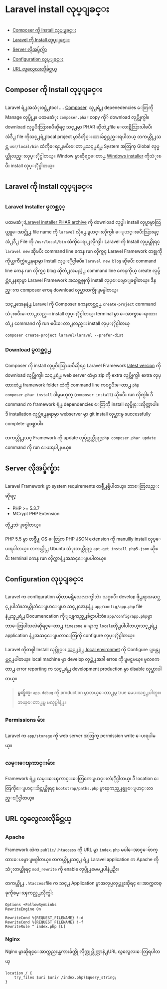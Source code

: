 # Laravel install လုပ္ျခင္း

- [Composer ကို Install လုပ္ျခင္း](#install-composer)
- [Laravel ကို Install လုပ္ျခင္း](#install-laravel)
- [Server လိုအပ္ခ်က္မ်ာ](#server-requirements)
- [Configuration လုပ္ျခင္း](#configuration)
- [URL လွလွေလးလိုခ်င္တယ္](#pretty-urls)

<a name="install-composer"></a>
## Composer ကို Install လုပ္ျခင္း

Laravel ရဲ႕အသံုးဝင္တဲ႕tool .... [Composer](http://getcomposer.org), သူ႕ရဲ႕ depenedencies ေတြကို Manage လုပ္ဖို႕။ ပထမဆံုး `composer.phar` copy ကိုိ download လုပ္လိုက္ပါ။ download လုပ္ၿပီးသြားၿပီဆိုရင္ သင္႕မွာ PHAR ဆိုတဲ႕file ေလးရွိသြားပါၿပီ၊ အဲဒီ႕ file ကိုသင္႕ရဲ႕local project မွာဒီတိုင္းထားခ်င္ရင္လည္းရပါတယ္ တကယ္လို႕သင္က `usr/local/bin` ထဲကိုေရႊ႕ၿပီးေတာ႕သင္႕ရဲ႕  System အတြက္ Global လုပ္မယ္ဆိုလည္းလုပ္ႏိုင္ပါတယ္။ Window မွာဆိုရင္ေတာ႕ [Windows installer](https://getcomposer.org/Composer-Setup.exe) ကိုသံုးၿပီး install လုပ္ႏိုင္ပါတယ္။

<a name="install-laravel"></a>
## Laravel ကို Install လုပ္ျခင္း

### Laravel Installer မွတစ္ဆင့္

ပထမဆံုး[Laravel installer PHAR archive](http://laravel.com/laravel.phar) ကို  download လုပ္ပါ၊ install လုပ္ရာမွာလြယ္ကူေအာင္လို႕ file name ကို `laravel` လို႕ေျပာင္းလိုက္ပါ၊ ေျပာင္းၿပီးသြားရင္အဲ႕ဒီ႕ File ကို  `/usr/local/bin` ထဲကိုေရႊ႕လိုက္ပါ။ Laravel ကို Install လုပ္မယ္ဆိုရင္ `laravel new` ဆိုၿပီး command line ကေန run လိုက္ရင္ Laravel Framework တစ္ခုကိုကိုယ္ႀကိဳက္တဲ႕ေနရာမွာ Install လုပ္ႏိုင္ပါၿပီ။ `laravel new blog` ဆိုၿပီး command line ကေန run လိုက္ရင္ blog ဆိုတဲ႕အမည္နဲ႕ command line ကေနကိုယ္ create လုပ္ခ်င္တဲ႕ေနရာမွာ Laravel Framework အသစ္တစ္ခုကို install လုပ္ေပးမွာျဖစ္ပါတယ္။ ဒီနည္းက composer ကေန download လုပ္တာထက္ပိုျမန္ပါတယ္။

သင္႕အေနနဲ႕ Laravel ကို Composer ကေနတစ္ဆင္႕ `create-project`  command သံုးၿပီးေတာ႕လည္း install လုပ္ႏိုင္ပါတယ္၊ terminal မွာ ေအာက္မွာေရးထားတဲ႕ command ကို run ၿပီးေတာ႕လည္း install လုပ္ႏိုင္ပါတယ္

	composer create-project laravel/laravel --prefer-dist

### Download မွတစ္ဆင္႕

Composer ကို install လုပ္ၿပီးသြားၿပီဆိုရင္ Laravel Framework [latest version](https://github.com/laravel/laravel/archive/master.zip) ကို download လုပ္လိုက္ပါ၊  သင္႕ရဲ႕ web server ထဲမွာ  zip ကို extra လုပ္လိုက္ပါ၊ extra လုပ္ထားတဲ႕  framework folder ထဲကို command line ကဝင္ၿပီးေတာ႕  `php composer.phar install` ဒါမွမဟုတ္ (`composer install`) ဆိုၿပီး run လိုက္ပါ။ ဒီ command က framework ရဲ႕ dependencies ေတြကို install လုပ္ခိုင္းလိုက္တာပါ။ ဒီ installation လုပ္တဲ႕ေနရာမွာ webserver မွာ git install လုပ္ထားမွ successfully complete ျဖစ္မွာပါ။

တကယ္လို႕သင္ Framework ကို update လုပ္ခ်င္တယ္ဆိုရင္`php composer.phar update` command ကို run ေပးရပါ႕မယ္။

<a name="server-requirements"></a>
## Server လိုအပ္ခ်က္မ်ား
Laravel Framework မွာ system requirements တစ္ခ်ိဳ႕ရွိပါတယ္။ ဘာေတြလည္းဆိုရင္

- PHP >= 5.3.7
- MCrypt PHP Extension

တို႕ဘဲျဖစ္ပါတယ္။

PHP 5.5 မွာ တစ္ခ်ိဳ႔ OS ေတြက PHP JSON extension ကို manullly install လုပ္ေပးရပါတယ္။ တကယ္လို႕ Ubuntu သံုးတယ္ဆိုရင္ `apt-get install php5-json` ဆိုၿပီး terminal ကေန run လိုက္တာနဲ႕အဆင္ေျပပါတယ္။

<a name="configuration"></a>
## Configuration လုပ္ျခင္း

Laravel က configuration ဆိုတာမရွိသေလာက္ပါဘဲ။ သင္စၿပီး develop ဖို႕ရာအဆင္သင္႕ပါဘဲ။ဘယ္လိုဘဲေျပာေျပာ သင္႕အေနနဲ႕ `app/config/app.php` file နဲ႕သူ႕ရဲ႕ Documencation ကိုျပန္ၾကည္႕ခ်င္မွာပါဘဲ။ `app/config/app.php`မွာဘာေတြပါသလဲဆိုရင္ေတာ႕ `timezone` ေနာက္ `locale`တို႕ပါပါတယ္၊သင္႕ရဲ႕ application နဲ႕အဆင္ေျပတာေတြကို configure လုပ္ႏိုင္ပါတယ္။

Laravel ကိုတစ္ခါ Install လုပ္တိုင္း [သင္႕ရဲ႕ local environmet](configuration#environment-configuration.md) ကို Configure ျပန္လုပ္သင္႕ပါတယ္။ local machine မွာ     develop လုပ္တဲ႕အခါ erros ကိုျမင္ရမယ္။ မူလကေတာ႕ error reporting က သင္႕ရဲ႕ development production မွာ disable လုပ္ထားပါတယ္။

> **မွတ္ခ်က္:** `app.debug` ကို production မွာဘယ္ေတာ႕မွ true မေပးသင္႕ပါဘူး။ဘယ္ေတာ႕မွ မလုပ္ပါနဲ႕။

<a name="permissions"></a>
### Permissions မ်ား

Laravel က   `app/storage` ကို web server အတြက္ permission write ေပးရပါမယ္။

<a name="paths"></a>
### လမ္းေၾကာင္းမ်ား

Framework ရဲ႕ လမ္းေၾကာင္းေတြကေျပာင္းလဲႏိုင္ပါတယ္၊ ဒီ location ေတြကိုေျပာင္းခ်င္တယ္ဆိုရင္ `bootstrap/paths.php` မွာၾကည္႕ရွူေျပာင္းလည္းႏိုင္ပါတယ္။

<a name="pretty-urls"></a>
## URL လွလွေလးလိုခ်င္တယ္

### Apache

Framework ထဲက `public/.htaccess` ကို URL မွာ `index.php` မပါေအာင္ေဖ်ာက္ထားေပးမွာျဖစ္ပါတယ္။ တကယ္လို႕သင္႕ ရဲ႕ Laravel application က Apache ကိုသံုးတယ္ဆိုရင္  `mod_rewrite` ကို enable လုပ္ဖို႕မေမ႕ပါနဲ႕ဦး။

တကယ္လို႕ `.htaccess`file က သင္႕ Application မွာအလုပ္မလုပ္ဘူးဆိုရင္ ေအာက္ကတစ္ခုကိုစမ္းၾကည္႕လိုက္ပါ:

	Options +FollowSymLinks
	RewriteEngine On

	RewriteCond %{REQUEST_FILENAME} !-d
	RewriteCond %{REQUEST_FILENAME} !-f
	RewriteRule ^ index.php [L]

### Nginx

Nginx မွာဆိုရင္ေအာက္ကညႊန္ၾကားခ်က္ကို လိုက္လုပ္လိုက္တာနဲ႕URL လွလွေလးေတြရပါတယ္

    location / {
        try_files $uri $uri/ /index.php?$query_string;
    }
